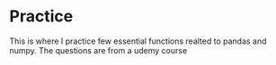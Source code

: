 # Practice

This is where I practice few essential functions realted to pandas and numpy.
The questions are from a udemy course
